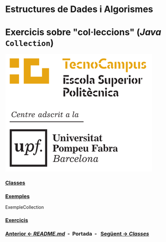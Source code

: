 # Estructures de  Dades i Algorismes

# Exercicis sobre "col·leccions" (_Java_ **`Collection`**) 

![../img/logo-tc](../img/logo-tc.png)

### [Classes](./02-classes.md)

### [Exemples](./03-exemples.md)

ExempleCollection

### [Exercicis](./03-exercicis.md)

### [Anterior <- *README.md*](../README.md)&nbsp;&nbsp;-&nbsp;&nbsp;**Portada**&nbsp;&nbsp;-&nbsp;&nbsp; [Següent -> **_Classes_**](./02-classes.md)